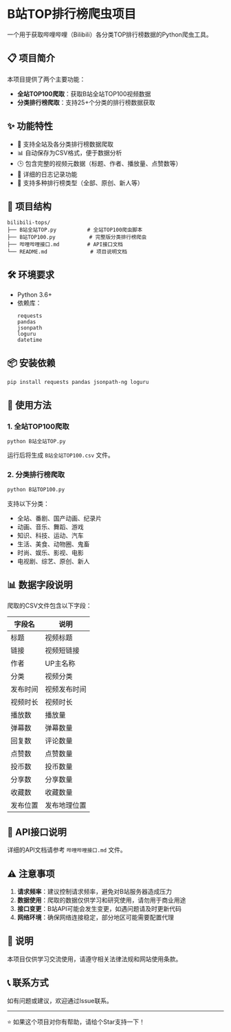 # B站TOP排行榜爬虫项目

一个用于获取哔哩哔哩（Bilibili）各分类TOP排行榜数据的Python爬虫工具。

## 📋 项目简介

本项目提供了两个主要功能：
- **全站TOP100爬取**：获取B站全站TOP100视频数据
- **分类排行榜爬取**：支持25+个分类的排行榜数据获取

## ✨ 功能特性

- 🎯 支持全站及各分类排行榜数据爬取
- 📊 自动保存为CSV格式，便于数据分析
- 🕒 包含完整的视频元数据（标题、作者、播放量、点赞数等）
- 📝 详细的日志记录功能
- 🔄 支持多种排行榜类型（全部、原创、新人等）

## 📁 项目结构

```
bilibili-tops/
├── B站全站TOP.py          # 全站TOP100爬虫脚本
├── B站TOP100.py           # 完整版分类排行榜爬虫
├── 哔哩哔哩接口.md         # API接口文档
└── README.md              # 项目说明文档
```

## 🛠️ 环境要求

- Python 3.6+
- 依赖库：
  ```
  requests
  pandas
  jsonpath
  loguru
  datetime
  ```

## 📦 安装依赖

```bash
pip install requests pandas jsonpath-ng loguru
```

## 🚀 使用方法

### 1. 全站TOP100爬取

```python
python B站全站TOP.py
```

运行后将生成 `B站全站TOP100.csv` 文件。

### 2. 分类排行榜爬取

```python
python B站TOP100.py
```

支持以下分类：
- 全站、番剧、国产动画、纪录片
- 动画、音乐、舞蹈、游戏
- 知识、科技、运动、汽车
- 生活、美食、动物圈、鬼畜
- 时尚、娱乐、影视、电影
- 电视剧、综艺、原创、新人

## 📊 数据字段说明

爬取的CSV文件包含以下字段：

| 字段名 | 说明 |
|--------|------|
| 标题 | 视频标题 |
| 链接 | 视频短链接 |
| 作者 | UP主名称 |
| 分类 | 视频分类 |
| 发布时间 | 视频发布时间 |
| 视频时长 | 视频时长 |
| 播放数 | 播放量 |
| 弹幕数 | 弹幕数量 |
| 回复数 | 评论数量 |
| 点赞数 | 点赞数量 |
| 投币数 | 投币数量 |
| 分享数 | 分享数量 |
| 收藏数 | 收藏数量 |
| 发布位置 | 发布地理位置 |

## 🔧 API接口说明

详细的API文档请参考 `哔哩哔哩接口.md` 文件。

## ⚠️ 注意事项

1. **请求频率**：建议控制请求频率，避免对B站服务器造成压力
2. **数据使用**：爬取的数据仅供学习和研究使用，请勿用于商业用途
3. **接口变更**：B站API可能会发生变更，如遇问题请及时更新代码
4. **网络环境**：确保网络连接稳定，部分地区可能需要配置代理


## 📄 说明

本项目仅供学习交流使用，请遵守相关法律法规和网站使用条款。

## 📞 联系方式

如有问题或建议，欢迎通过Issue联系。

---

⭐ 如果这个项目对你有帮助，请给个Star支持一下！